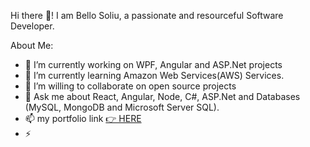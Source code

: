 Hi there 👋!
I am Bello Soliu, a passionate and resourceful Software Developer.

About Me:

- 🔭 I’m currently working on WPF, Angular and ASP.Net projects
- 🌱 I’m currently learning Amazon Web Services(AWS) Services.
- 👯 I’m willing to collaborate on open source projects
- 💬 Ask me about React, Angular, Node, C#, ASP.Net and Databases (MySQL, MongoDB and Microsoft Server SQL).
- 📫 my portfolio link <a href="https://techflow21.github.io/sobportfolio/"> 👉 HERE</a>
- ⚡ 
